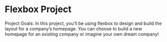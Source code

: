 # Flexbox Project
Project Goals:
In this project, you’ll be using flexbox to design and build the layout for a company’s homepage. You can choose to build a new homepage for an existing company or imagine your own dream company! ​
